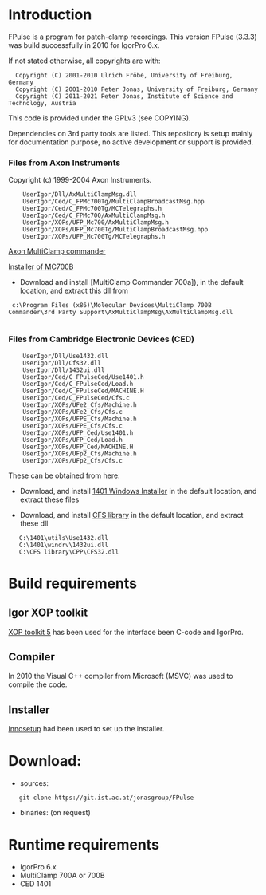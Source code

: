 # Introduction

FPulse is a program for patch-clamp recordings. This version FPulse (3.3.3) was build successfully in 2010 for IgorPro 6.x.

If not stated otherwise, all copyrights are with: 

```
  Copyright (C) 2001-2010 Ulrich Fröbe, University of Freiburg, Germany
  Copyright (C) 2001-2010 Peter Jonas, University of Freiburg, Germany
  Copyright (C) 2011-2021 Peter Jonas, Institute of Science and Technology, Austria
```

This code is provided under the GPLv3 (see COPYING). 

Dependencies on 3rd party tools are listed. This repository is setup mainly for documentation purpose, no active development or support is provided.


### Files from Axon Instruments 

Copyright (c) 1999-2004 Axon Instruments.

```
    UserIgor/Dll/AxMultiClampMsg.dll
    UserIgor/Ced/C_FPMc700Tg/MultiClampBroadcastMsg.hpp
    UserIgor/Ced/C_FPMc700Tg/MCTelegraphs.h
    UserIgor/Ced/C_FPMc700/AxMultiClampMsg.h
    UserIgor/XOPs/UFP_Mc700/AxMultiClampMsg.h
    UserIgor/XOPs/UFP_Mc700Tg/MultiClampBroadcastMsg.hpp
    UserIgor/XOPs/UFP_Mc700Tg/MCTelegraphs.h
```

[Axon MultiClamp commander ](https://axograph.com/download/multi-clamp-commander "Axon MultiClamp Commander")

[Installer of MC700B](http://axograph.com/installers/MultiClamp_2_1_0_16.exe "MC installer for MS-Windows")
* Download and install [MultiClamp Commander 700a]), in the default location, and extract this dll from 

```
 c:\Program Files (x86)\Molecular Devices\MultiClamp 700B Commander\3rd Party Support\AxMultiClampMsg\AxMultiClampMsg.dll
 
```

### Files from Cambridge Electronic Devices (CED)

```
    UserIgor/Dll/Use1432.dll
    UserIgor/Dll/Cfs32.dll
    UserIgor/Dll/1432ui.dll
    UserIgor/Ced/C_FPulseCed/Use1401.h
    UserIgor/Ced/C_FPulseCed/Load.h
    UserIgor/Ced/C_FPulseCed/MACHINE.H
    UserIgor/Ced/C_FPulseCed/Cfs.c
    UserIgor/XOPs/UFe2_Cfs/Machine.h
    UserIgor/XOPs/UFe2_Cfs/Cfs.c
    UserIgor/XOPs/UFPE_Cfs/Machine.h
    UserIgor/XOPs/UFPE_Cfs/Cfs.c
    UserIgor/XOPs/UFP_Ced/Use1401.h
    UserIgor/XOPs/UFP_Ced/Load.h
    UserIgor/XOPs/UFP_Ced/MACHINE.H
    UserIgor/XOPs/UFp2_Cfs/Machine.h
    UserIgor/XOPs/UFp2_Cfs/Cfs.c

```
These can be obtained from here: 

* Download, and install [1401 Windows Installer](http://ced.co.uk/files/winsupp.exe) in the default location, and extract these files 

* Download, and install  [CFS library](http://ced.co.uk/files/MS54.exe) in the default location, and extract these dll 

```
   C:\1401\utils\Use1432.dll
   C:\1401\windrv\1432ui.dll
   C:\CFS library\CPP\CFS32.dll
```



# Build requirements 

## Igor XOP toolkit

[XOP toolkit 5](http://www.wavemetrics.net/ecomm/xop/XOPToolkit5.exe "XOP toolkit 5") has been used for the interface been C-code and IgorPro. 

[1]: https://www.wavemetrics.com/products/xoptoolkit "XOP toolkit"


## Compiler
   In 2010 the Visual C++  compiler from Microsoft (MSVC) was used to compile the code. 
   

## Installer 
[Innosetup](https://jrsoftware.org/isinfo.php) had been used to set up the installer. 
 

# Download:
* sources: 
```
   git clone https://git.ist.ac.at/jonasgroup/FPulse
```

* binaries: 
  (on request) 

 
  
# Runtime requirements

- IgorPro 6.x
- MultiClamp 700A or 700B
- CED 1401


